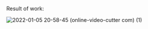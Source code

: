 Result of work:

![2022-01-05 20-58-45 (online-video-cutter com) (1)](https://user-images.githubusercontent.com/28685443/148214513-566ca5b1-0878-46ca-a348-04a51af04566.gif)
